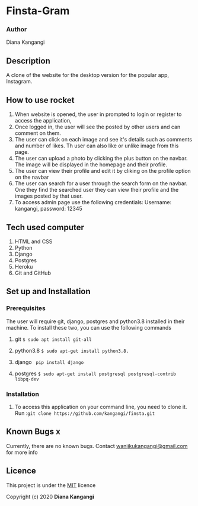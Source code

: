 # Finsta-Gram
### Author
Diana Kangangi

## Description
A clone of the website for the desktop version for the popular app, Instagram.

## How to use rocket

1. When website is opened, the user in prompted to login or register to access the application,
2. Once logged in, the user will see the  posted by other users and can comment on them. 
3. The user can click on each image and see it's details such as comments and number of likes. Th user can also like or unlike image from this page.
4. The user can upload a photo by clicking the plus button on the navbar. The image will be displayed in the homepage and their profile.
5. The user can view their profile and edit it by cliking on the profile option on the navbar
6. The user can search for a user through the search form on the navbar. One they find the searched user they can view their profile and the images posted by that user.
7. To access admin page use the following credentials: Username: kangangi, password: 12345

## Tech used computer
1. HTML and CSS
2. Python
3. Django
4. Postgres
5. Heroku
6. Git and GitHub

## Set up and Installation
### Prerequisites
The user will require git, django, postgres and python3.8 installed in their machine. To install these two, you can use the following commands

1. git
```$ sudo apt install git-all```

2. python3.8
```$ sudo apt-get install python3.8.```

3. django
``` pip install django```

4. postgres
```$ sudo apt-get install postgresql postgresql-contrib libpq-dev```

### Installation
1. To access this application on your command line, you need to clone it. Run :```git clone https://github.com/kangangi/finsta.git```

## Known Bugs x
Currently, there are no known bugs. Contact wanjikukangangi@gmail.com for more info


## Licence
This project is under the [MIT](https://github.com/kangangi/Finsta/blob/master/LICENSE) licence

Copyright (c) 2020 **Diana Kangangi**